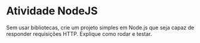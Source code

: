 # Atividade NodeJS

Sem usar bibliotecas, crie um projeto simples em Node.js que seja capaz de responder requisições HTTP.
Explique como rodar e testar.